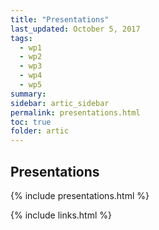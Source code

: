 ```yaml
---
title: "Presentations"
last_updated: October 5, 2017
tags:
  - wp1
  - wp2
  - wp3
  - wp4
  - wp5
summary:
sidebar: artic_sidebar
permalink: presentations.html
toc: true
folder: artic
---
```


## Presentations

{% include presentations.html %}

{% include links.html %}
